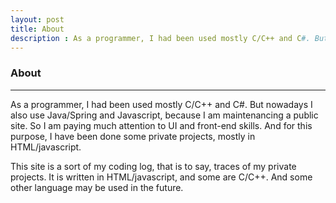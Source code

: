 ```yaml
---
layout: post
title: About
description : As a programmer, I had been used mostly C/C++ and C#. But nowadays I also use Java/Spring and Javascript, because I am maintenancing a public site. So I am paying much attention to UI and front-end skills. And for this purpose, I have been done some private projects, mostly in HTML/javascript. This site is a sort of my coding log, that is to say, traces of my private projects. It is written in HTML/javascript, and some are C/C++. And some other language may be used in the future.
---
```

<h3>About</h3>
<hr>
<p class="detail">
  As a programmer, I had been used mostly C/C++ and C#. 
  But nowadays I also use Java/Spring and Javascript, 
  because I am maintenancing a public site.
  So I am paying much attention to UI and front-end skills.
  And for this purpose, I have been done some private projects,
  mostly in HTML/javascript.
  
  This site is a sort of my coding log,
  that is to say, traces of my private projects.
  It is written in HTML/javascript, 
  and some are C/C++.
  And some other language may be used in the future.  
</p>
